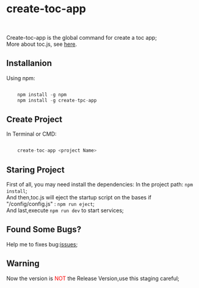 # create-toc-app 
<br />

Create-toc-app is the global command for create a toc app;  
More about toc.js, see [here](https://github.com/junjie-lean/toc.js/tree/alpha).

## Installanion

Using npm:
```javascript

    npm install -g npm
    npm install -g create-tpc-app

```

## Create Project

In Terminal or CMD:
```javascript

    create-toc-app <project Name>

```

## Staring Project

First of all, you may need install the dependencies:
In the project path:
`npm install`;  
And then,toc.js will eject the startup script on the bases if "/config/config.js" : `npm run eject`;  
And last,execute `npm run dev` to start services;

## Found Some Bugs?

Help me to fixes bug:[issues](https://github.com/junjie-lean/create-toc-app/issues);


## Warning 

Now the version is <span style="color:red">NOT</span> the Release Version,use this staging careful;